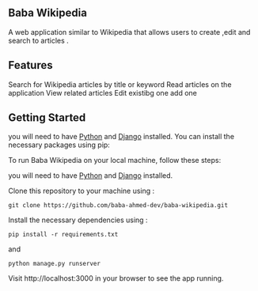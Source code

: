 ## Baba Wikipedia
A web application similar to Wikipedia that allows users to create ,edit and search to articles .

## Features
Search for Wikipedia articles by title or keyword
Read articles on the application
View related articles
Edit existibg one
add one

## Getting Started
 you will need to have [Python](https://www.python.org/) and [Django](https://www.djangoproject.com/) installed. You can install the necessary packages using pip:

To run Baba Wikipedia on your local machine, follow these steps:

you will need to have [Python](https://www.python.org/) and [Django](https://www.djangoproject.com/) installed.

Clone this repository to your machine using :
```
git clone https://github.com/baba-ahmed-dev/baba-wikipedia.git
```

Install the necessary dependencies using :
```
pip install -r requirements.txt
```
and 
```
python manage.py runserver
```

Visit http://localhost:3000 in your browser to see the app running.
